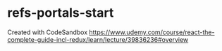 # refs-portals-start
Created with CodeSandbox
https://www.udemy.com/course/react-the-complete-guide-incl-redux/learn/lecture/39836236#overview
